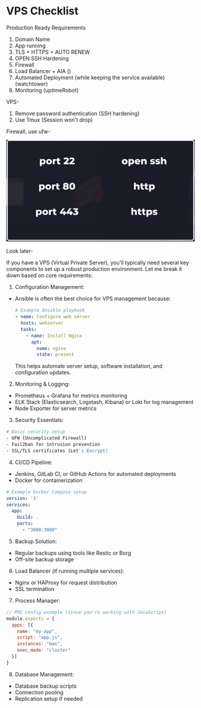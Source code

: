 # VPS Checklist

Production Ready Requirements

1. Domain Name
2. App running
3. TLS + HTTPS + AUTO RENEW
4. OPEN SSH Hardening
5. Firewall
6. Load Balancer + AIA ()
7. Automated Deployment (while keeping the service available) (watchtower)
8. Monitoring (uptimeRobot)


VPS-
1. Remove password authentication (SSH hardening)
2. Use Tmux (Session won't drop)


Firewall, use ufw- 

![open ports](./images/open-ports.png)

Look later-

If you have a VPS (Virtual Private Server), you'll typically need several key components to set up a robust production environment. Let me break it down based on core requirements:

1. Configuration Management:
- Ansible is often the best choice for VPS management because:
  ```yaml
  # Example Ansible playbook
  - name: Configure web server
    hosts: webserver
    tasks:
      - name: Install Nginx
        apt:
          name: nginx
          state: present
  ```
  This helps automate server setup, software installation, and configuration updates.

2. Monitoring & Logging:
- Prometheus + Grafana for metrics monitoring
- ELK Stack (Elasticsearch, Logstash, Kibana) or Loki for log management
- Node Exporter for server metrics

3. Security Essentials:
```bash
# Basic security setup
- UFW (Uncomplicated Firewall)
- Fail2ban for intrusion prevention
- SSL/TLS certificates (Let's Encrypt)
```

4. CI/CD Pipeline:
- Jenkins, GitLab CI, or GitHub Actions for automated deployments
- Docker for containerization
```yaml
# Example Docker Compose setup
version: '3'
services:
  app:
    build: .
    ports:
      - "3000:3000"
```

5. Backup Solution:
- Regular backups using tools like Restic or Borg
- Off-site backup storage

6. Load Balancer (if running multiple services):
- Nginx or HAProxy for request distribution
- SSL termination

7. Process Manager:
```javascript
// PM2 config example (since you're working with JavaScript)
module.exports = {
  apps: [{
    name: "my-app",
    script: "app.js",
    instances: "max",
    exec_mode: "cluster"
  }]
}
```

8. Database Management:
- Database backup scripts
- Connection pooling
- Replication setup if needed
